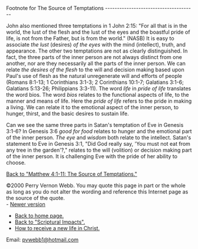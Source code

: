  <head> <title>(PVW) Footnote for The Source of Temptations</title> <meta content="IE=9" http-equiv="X-UA-Compatible"></meta> <link href="css/page_style.css" rel="stylesheet" type="text/css"></link> </head><body><div class="page_style"> Footnote for The Source of Temptations
--------------------------------------

John also mentioned three temptations in 1 John 2:15: "For all that is in the world, the lust of the flesh and the lust of the eyes and the boastful pride of life, is not from the Father, but is from the world." (NASB) It is easy to associate *the lust* (desires) *of the eyes* with the mind (intellect), truth, and appearance. The other two temptations are not as clearly distinguished. In fact, the three parts of the inner person are not always distinct from one another, nor are they necessarily all the parts of the inner person. We can relate *the desires of the flesh* to the will and decision making based upon Paul's use of flesh as the natural unregenerate will and efforts of people (Romans 8:1-13; 1 Corinthians 3:1-3; 2 Corinthians 10:1-7; Galatians 3:1-6; Galatians 5:13-26; Philippians 3:3-11). The word *life* in *pride of life* translates the word bios. The word *bios* relates to the functional aspects of life, to the manner and means of life. Here the *pride of life* refers to the pride in making a living. We can relate it to the emotional aspect of the inner person, to hunger, thirst, and the basic desires to sustain life.

Can we see the same three parts in Satan's temptation of Eve in Genesis 3:1-6? In Genesis 3:6 *good for food* relates to hunger and the emotional part of the inner person. *The eye* and *wisdom* both relate to the intellect. Satan's statement to Eve in Genesis 3:1, "Did God really say, 'You must not eat from any tree in the garden'?," relates to the will (volition) or decision making part of the inner person. It is challenging Eve with the pride of her ability to choose.

 [Back to "Matthew 4:1-11: The Source of Temptations."](temptation.md)<div class="copy">©2000 Perry Vernon Webb. You may quote this page in part or the whole as long as you do not alter the wording and reference this Internet page as the source of the quote.</div>  </div>- [Newer version](temptation3.md)
- [Back to home page.](index.md)
- [Back to "Scriptural Impacts".](impacts.md)
- [How to receive a new life in Christ.](gospel.md)

Email: [pvwebb1@hotmail.com](mailto:pvwebb1@hotmail.com)

